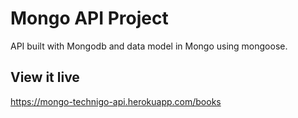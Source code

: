 # Mongo API Project

API built with Mongodb and data model in Mongo using mongoose. 

## View it live

https://mongo-technigo-api.herokuapp.com/books
